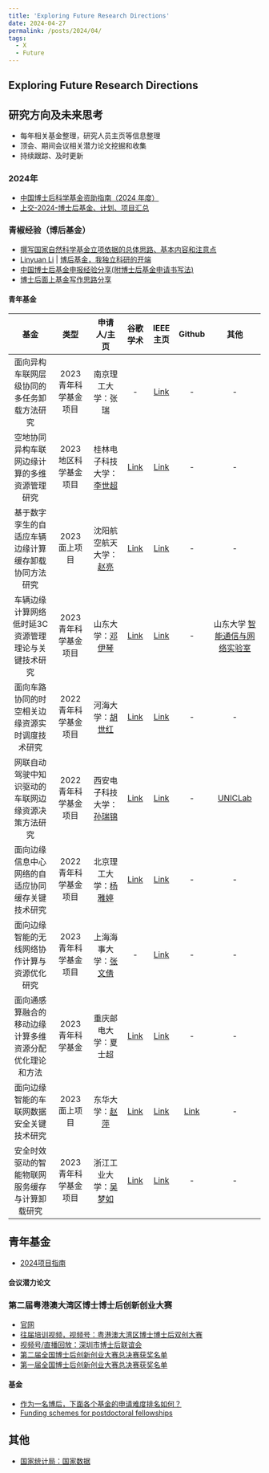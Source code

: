 ```yaml
---
title: 'Exploring Future Research Directions'
date: 2024-04-27
permalink: /posts/2024/04/
tags:
  - X
  - Future
---
```


## Exploring Future Research Directions

## 研究方向及未来思考
- 每年相关基金整理，研究人员主页等信息整理
- 顶会、期间会议相关潜力论文挖掘和收集
- 持续跟踪、及时更新

### 2024年
- [中国博士后科学基金资助指南（2024 年度）](https://www.chinapostdoctor.org.cn/prod-api/profile/info/fujian/20240119/a42ea563-30c8-4322-bb78-e63d0934a2a3.pdf)
- [上交-2024-博士后基金、计划、项目汇总](https://me.sjtu.edu.cn/bsh/13652.html)

### 青椒经验（博后基金）
- [撰写国家自然科学基金立项依据的总体思路、基本内容和注意点](https://blog.sciencenet.cn/blog-77930-1089758.html)
- [Linyuan Li](http://www.rs-lilinyuan.com/) | [博后基金，我独立科研的开端](https://www.cnblogs.com/ludwig1860/p/13902564.html)
- [中国博士后基金申报经验分享(附博士后基金申请书写法)](https://www.qsyhq.com/gzrzx/1336.html)
- [博士后面上基金写作思路分享](https://www.szbl.ac.cn/infomation/features/szblpeople/3683.html)

#### 青年基金


| 基金 | 类型 | 申请人/主页 | 谷歌学术 | IEEE主页 | Github | 其他 |
|:---:|:---:| :---: |:---: | :---: | :---: | :---: |
| 面向异构车联网层级协同的多任务卸载方法研究 | 2023青年科学基金项目 | 南京理工大学：张瑞 | - | [Link](https://ieeexplore.ieee.org/author/37089551813) | - | - |
| 空地协同异构车联网边缘计算的多维资源管理研究 | 2023地区科学基金项目 | 桂林电子科技大学：[李世超](https://www.guet.edu.cn/people2/1120219.html) | [Link](https://scholar.google.com/citations?hl=en&user=ZKDYH14AAAAJ&view_op=list_works&sortby=pubdate) | [Link](https://ieeexplore.ieee.org/author/37085767714) | - | - |
| 基于数字孪生的自适应车辆边缘计算缓存卸载协同方法研究 | 2023面上项目 | 沈阳航空航天大学：[赵亮](https://yjs.sau.edu.cn/info/1009/1284.htm) | [Link](https://scholar.google.com/citations?hl=en&user=Mhud0GUAAAAJ&view_op=list_works&sortby=pubdate) | [Link](https://ieeexplore.ieee.org/author/38275661000) | - | - |
| 车辆边缘计算网络低时延3C资源管理理论与关键技术研究 | 2023青年科学基金项目  | 山东大学：[邓伊琴](http://www.icon.sdu.edu.cn/info/1055/1733.htm)	| [Link](https://scholar.google.com/citations?hl=en&user=EdRi_MEAAAAJ&view_op=list_works&sortby=pubdate) | [Link](https://ieeexplore.ieee.org/author/37086615865) | - | 山东大学 [智能通信与网络实验室](http://www.icon.sdu.edu.cn/index.htm) |
| 面向车路协同的时空相关边缘资源实时调度技术研究 | 2022青年科学基金项目 | 河海大学：[胡世红](https://jszy.hhu.edu.cn/hsh1/) | [Link](https://scholar.google.com/citations?hl=en&user=-uRScSwAAAAJ&view_op=list_works&sortby=pubdate) | [Link](https://ieeexplore.ieee.org/author/37086389605) | - | - |
| 网联自动驾驶中知识驱动的车联网边缘资源决策方法研究 | 2022青年科学基金项目 | 西安电子科技大学：[孙瑞锦](https://web.xidian.edu.cn/sunruijin/index.html) | [Link](https://scholar.google.com/citations?hl=en&user=R43nWm4AAAAJ&view_op=list_works&sortby=pubdate) | [Link](https://ieeexplore.ieee.org/author/37085735482) | - | [UNICLab](https://www.unicxidian.org/tour/) |
| 面向边缘信息中心网络的自适应协同缓存关键技术研究 | 2022青年科学基金项目 |	北京理工大学：[杨雅婷](https://cst.bit.edu.cn/szdw/jsml/sssds/2e3bd42e86a1439282de0be9335960dd.htm) | [Link](https://scholar.google.com/citations?hl=en&user=8jUl7B4AAAAJ&view_op=list_works&sortby=pubdate) | [Link](https://ieeexplore.ieee.org/author/37086546161) | - | - |
| 面向边缘智能的无线网络协作计算与资源优化研究 | 2023青年科学基金项目 | 上海海事大学：[张文倩](https://cie.shmtu.edu.cn/2022/1130/c6364a195721/page.psp) | - | [Link](https://ieeexplore.ieee.org/author/37086469914) | - | - |
| 面向通感算融合的移动边缘计算多维资源分配优化理论和方法 | 2023青年科学基金 | 重庆邮电大学：夏士超 | [Link](https://scholar.google.com/citations?hl=en&user=3-4tyMkAAAAJ&view_op=list_works&sortby=pubdate) | [Link](https://ieeexplore.ieee.org/author/37086049842) | - | - |
| 面向边缘智能的车联网数据安全关键技术研究 | 2023面上项目 | 东华大学：[赵萍](https://pingzhao-office.github.io/) | [Link](https://scholar.google.com/citations?hl=en&user=eSgLkZIAAAAJ&view_op=list_works&sortby=pubdate) | [Link](https://ieeexplore.ieee.org/author/37089920557) | [Link](https://github.com/PingZhao-office?tab=repositories) | - |
| 安全时效驱动的智能物联网服务缓存与计算卸载研究 | 2023青年科学基金项目 | 浙江工业大学：[吴梦如](https://homepage.zjut.edu.cn/wmr/) | [Link](https://scholar.google.com/citations?hl=en&user=ajKgo58AAAAJ&view_op=list_works&sortby=pubdate) | [Link](https://ieeexplore.ieee.org/author/37086361119) | - | - |


## 青年基金
- [2024项目指南](https://www.nsfc.gov.cn/publish/portal0/tab1503/)

#### 会议潜力论文

### 第二届粤港澳大湾区博士博士后创新创业大赛
- [官网](https://www.postdocinno.com/)
- [往届培训视频，视频号：粤港澳大湾区博士博士后双创大赛]()
- [视频号/直播回放：深圳市博士后联谊会]()
- [第二届全国博士后创新创业大赛总决赛获奖名单](https://www.mohrss.gov.cn/SYrlzyhshbzb/dongtaixinwen/buneiyaowen/rsxw/202312/W020231201660461703765.pdf)
- [第一届全国博士后创新创业大赛总决赛获奖名单](https://www.mohrss.gov.cn/wap/xw/rsxw/202112/t20211221_430919.html)


#### 基金

- [作为一名博后，下面各个基金的申请难度排名如何？](https://www.zhihu.com/question/516505722)
- [Funding schemes for postdoctoral fellowships](https://asntech.github.io/postdoc-funding-schemes/)


## 其他
- [国家统计局：国家数据](https://data.stats.gov.cn/index.htm)